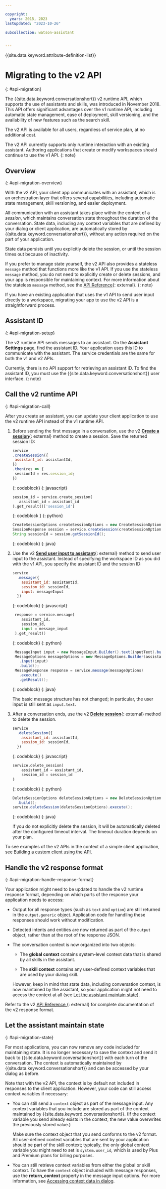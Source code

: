 ```yaml
---

copyright:
  years: 2015, 2023
lastupdated: "2023-10-26"

subcollection: watson-assistant


---
```


{{site.data.keyword.attribute-definition-list}}

# Migrating to the v2 API
{: #api-migration}

The {{site.data.keyword.conversationshort}} v2 runtime API, which supports the use of assistants and skills, was introduced in November 2018. This API offers significant advantages over the v1 runtime API, including automatic state management, ease of deployment, skill versioning, and the availability of new features such as the search skill.

The v2 API is available for all users, regardless of service plan, at no additional cost.

The v2 API currently supports only runtime interaction with an existing assistant. Authoring applications that create or modify workspaces should continue to use the v1 API.
{: note}

## Overview
{: #api-migration-overview}

With the v2 API, your client app communicates with an assistant, which is an orchestration layer that offers several capabilities, including automatic state management, skill versioning, and easier deployment.

All communication with an assistant takes place within the context of a _session_, which maintains conversation state throughout the duration of the conversation. State data, including any context variables that are defined by your dialog or client application, are automatically stored by {{site.data.keyword.conversationshort}}, without any action required on the part of your application.

State data persists until you explicitly delete the session, or until the session times out because of inactivity.

If you prefer to manage state yourself, the v2 API also provides a stateless `message` method that functions more like the v1 API. If you use the stateless `message` method, you do not need to explicitly create or delete sessions, and your app is responsible for maintaining context. For more information about the stateless `message` method, see the [API Reference](https://{DomainName}/apidocs/assistant/assistant-v2#messagestateless){: external}.
{: note}

If you have an existing application that uses the v1 API to send user input directly to a workspace, migrating your app to use the v2 API is a straightforward process.

## Assistant ID
{: #api-migration-setup}

The v2 runtime API sends messages to an assistant. On the **Assistant Settings** page, find the assistant ID. Your application uses this ID to communicate with the assistant. The service credentials are the same for both the v1 and v2 APIs.

Currently, there is no API support for retrieving an assistant ID. To find the assistant ID, you must use the {{site.data.keyword.conversationshort}} user interface.
{: note}

## Call the v2 runtime API
{: #api-migration-call}

After you create an assistant, you can update your client application to use the v2 runtime API instead of the v1 runtime API.

1. Before sending the first message in a conversation, use the v2 [**Create a session**](https://{DomainName}/apidocs/assistant/assistant-v2#createsession){: external} method to create a session. Save the returned session ID:

   ```javascript
   service
   .createSession({
    assistant_id: assistantId,
   })
   .then(res => {
    sessionId = res.session_id;
   })
   ```
   {: codeblock}
   {: javascript}

   ```python
   session_id = service.create_session(
      assistant_id = assistant_id
   ).get_result()['session_id']
   ```
    {: codeblock }
    {: python}

   ```java
   CreateSessionOptions createSessionOptions = new CreateSessionOptions.Builder(assistantId).build();
   SessionResponse session = service.createSession(createSessionOptions).execute().getResult();
   String sessionId = session.getSessionId();
   ```
   {: codeblock}
   {: java}

1. Use the v2 [**Send user input to assistant**](https://{DomainName}/apidocs/assistant/assistant-v2#message){: external} method to send user input to the assistant. Instead of specifying the workspace ID as you did with the v1 API, you specify the assistant ID and the session ID:

   ```javascript
   service
     .message({
       assistant_id: assistantId,
       session_id: sessionId,
       input: messageInput
     })
   ```
   {: codeblock}
   {: javascript}

   ```python
    response = service.message(
       assistant_id,
       session_id,
       input = message_input
    ).get_result()
    ```
    {: codeblock}
    {: python}

   ```java
    MessageInput input = new MessageInput.Builder().text(inputText).build();
    MessageOptions messageOptions = new MessageOptions.Builder(assistantId, sessionId)
      .input(input)
      .build();
    MessageResponse response = service.message(messageOptions)
      .execute()
      .getResult();
   ```
   {: codeblock}
   {: java}

   The basic message structure has not changed; in particular, the user input is still sent as `input.text`.

1. After a conversation ends, use the v2 [**Delete session**](https://{DomainName}/apidocs/assistant/assistant-v2#deletesession){: external} method to delete the session.

   ```javascript
   service
     .deleteSession({
       assistant_id: assistantId,
       session_id: sessionId,
     })
   ```
   {: codeblock}
   {: javascript}

   ```python
   service.delete_session(
       assistant_id = assistant_id,
       session_id = session_id
   )
   ```
   {: codeblock}
   {: python}

   ```java
   DeleteSessionOptions deleteSessionOptions = new DeleteSessionOptions.Builder(assistantId, sessionId
     .build();
   service.deleteSession(deleteSessionOptions).execute();
   ```
   {: codeblock}
   {: java}

   If you do not explicitly delete the session, it will be automatically deleted after the configured timeout interval. The timeout duration depends on your plan.

To see examples of the v2 APIs in the context of a simple client application, see [Building a custom client using the API](/docs/watson-assistant?topic=watson-assistant-api-client).

## Handle the v2 response format
{: #api-migration-handle-response-format}

Your application might need to be updated to handle the v2 runtime response format, depending on which parts of the response your application needs to access:

- Output for all response types (such as `text` and `option`) are still returned in the `output.generic` object. Application code for handling these responses should work without modification.

- Detected intents and entities are now returned as part of the `output` object, rather than at the root of the response JSON.

- The conversation context is now organized into two objects:

   - The **global context** contains system-level context data that is shared by all skills in the assistant.

   - The **skill context** contains any user-defined context variables that are used by your dialog skill.

   However, keep in mind that state data, including conversation context, is now maintained by the assistant, so your application might not need to access the context at all (see [Let the assistant maintain state](#api-migration-state)).

Refer to the v2 [API Reference ](https://{DomainName}/apidocs/assistant/assistant-v2#message){: external} for complete documentation of the v2 response format.

## Let the assistant maintain state
{: #api-migration-state}

For most applications, you can now remove any code included for maintaining state. It is no longer necessary to save the context and send it back to {{site.data.keyword.conversationshort}} with each turn of the conversation. The context is automatically maintained by {{site.data.keyword.conversationshort}} and can be accessed by your dialog as before.

Note that with the v2 API, the context is by default not included in responses to the client application. However, your code can still access context variables if necessary:

- You can still send a `context` object as part of the message input. Any context variables that you include are stored as part of the context maintained by {{site.data.keyword.conversationshort}}. (If the context variable you send already exists in the context, the new value overwrites the previously stored value.)

   Make sure the context object that you send conforms to the v2 format. All user-defined context variables that are sent by your application should be part of the skill context; typically, the only global context variable you might need to set is `system.user_id`, which is used by Plus and Premium plans for billing purposes.

- You can still retrieve context variables from either the global or skill context. To have the `context` object included with message responses, use the **return_context** property in the message input options. For more information, see [Accessing context data in dialog](/docs/watson-assistant?topic=watson-assistant-api-client-get-context).
